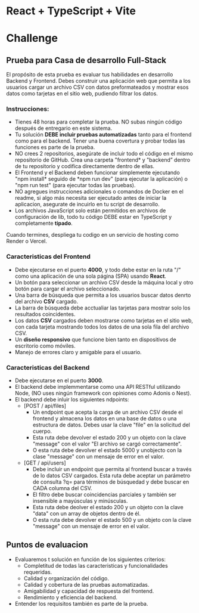 # React + TypeScript + Vite

# Challenge

## Prueba para Casa de desarrollo Full-Stack

El propósito de esta prueba es evaluar tus habilidades en desarrollo Backend y Frontend. Debes construir una aplicación web que permita a los usuarios cargar un archivo CSV con datos preformateados y mostrar esos datos como tarjetas en el sitio web, pudiendo filtrar los datos.

### Instrucciones:

- Tienes 48 horas para completar la prueba. NO subas ningún código después de entregario en este sistema.
- Tu solución **DEBE incluir pruebas automatizadas** tanto para el frontend como para el backend. Tener una buena covertura y probar todas las funciones es parte de la prueba.
- NO crees 2 repositorios, asegúrate de incluir todo el código en el mismo repositorio de GitHub. Crea una carpeta "frontend* y "backend” dentro de tu repositorio y codifica directamente dentro de ellas.
- El Frontend y el Backend deben funcionar simplemente ejecutando "npm install* seguido de *npm run dev" (para ejecutar la aplicación) o "npm run test" (para ejecutar todas las pruebas).
- NO agregues instrucciones adicionales o comandos de Docker en el readme, si algo más necesita ser ejecutado antes de iniciar la aplicacion, asegurate de incuirlo en tu script de desarrollo.
- Los archivos JavaScript solo están permitidos en archivos de configuración de lib, todo tu código DEBE estar en TypeScript y completamente **tipado**.

Cuando termines, despliega tu codigo en un servicio de hosting como Render o Vercel. 


### Caracteristicas del Frontend

- Debe ejecutarse en el puerto **4000**, y todo debe estar en la ruta "/" como una aplicación de una sola página (SPA) usando **React**.
- Un botón para seleccionar un archivo CSV desde la máquina local y otro botón para cargar el archivo seleccionado.
- Una barra de búsqueda que permita a los usuarios buscar datos denrto del archivo **CSV** cargado.
- La barra de búsqueda debe acctualiar las tarjetas para mostrar solo los resultados coincidentes.
- Los datos **CSV** cargados deben mostrarse como tarjetas en el sitio web, con cada tarjeta mostrando todos los datos de una sola fila del archivo CSV.
- Un **diseño responsivo** que funcione bien tanto en dispositivos de escritorio como móviles.
- Manejo de errores claro y amigable para el usuario.

### Caracteristicas del Backend

- Debe ejecutarse en el puerto **3000**.
- El backend debe implemmentarse como una API RESTful utilizando Node, (NO uses ningún framework con opiniones como Adonis o Nest).
- El backend debe inluir los siguientes ndpoints:
  - [POST / api/files]
    - Un endpoint que acepta la carga de un archivo CSV desde el frontend y almacena los datos en una base de datos o una estructura de datos. Debes usar la clave "file" en la solicitud del cuerpo.
    - Esta ruta debe devolver el estado 200 y un objeto con la clave "message" con el valor "El archivo se cargó correctamente".
    - O esta ruta debe devolver el estado 5000 y unobjecto con la clase "message" con un mensaje de error en el valor.
  - [GET / api/users]
    - Debe incluir un endpoint que permita al frontend buscar a través de lo datos CSV cargados. Esta ruta debe aceptar un parámetro de consulta ?q= para términos de búsquedad y debe buscar en CADA columna del CSV.
    - El filtro debe buscar coincidencias parciales y también ser insensible a mayúsculas y minúsculas.
    - Esta ruta debe deolver el estado 200 y un objeto con la clave "data" con un array de objetos dentro de él.
    - O esta ruta debe devolver el estado 500 y un objeto con la clave "message" con un mensaje de error en el valor.

## Puntos de evaluacion

- Evaluaremos t solución en función de los siguientes criterios:
  - Completitud de todas las caracteristicas y funcionalidades requeridas.
  - Calidad y organización del código.
  - Calidad y cobertura de las pruebas automatizadas.
  - Amigabilidad y capacidad de respuesta del frontend.
  - Rendimiento y eficiencia del backend.
- Entender los requisitos también es parte de la prueba.
